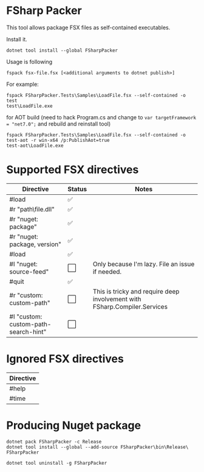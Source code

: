 ﻿FSharp Packer
=============

This tool allows package FSX files as self-contained executables.

Install it.

```shell
dotnet tool install --global FSharpPacker
```

Usage is following

```shell
fspack fsx-file.fsx [<additional arguments to dotnet publish>]
```

For example:
```shell
fspack FSharpPacker.Tests\Samples\LoadFile.fsx --self-contained -o test
test\LoadFile.exe
```

for AOT build (need to hack Program.cs and change to `var targetFramework = "net7.0";` and rebuild and reinstall tool)
```shell
fspack FSharpPacker.Tests\Samples\LoadFile.fsx --self-contained -o test-aot -r win-x64 /p:PublishAot=true
test-aot\LoadFile.exe
```

# Supported FSX directives

| Directive | Status  | Notes |
| --------- | ------- | ----- 
| #load     | :white_check_mark: | |
| #r "path\file.dll"     | :white_check_mark: | |
| #r "nuget: package"     | :white_check_mark: | |
| #r "nuget: package, version"     | :white_check_mark: | |
| #load     | :white_check_mark: | |
| #I "nuget: source-feed"     | :white_large_square: | Only because I'm lazy. File an issue if needed. |
| #quit     | :white_check_mark: | |
| #r "custom: custom-path"     | :white_large_square: | This is tricky and require deep involvement with FSharp.Compiler.Services |
| #I "custom: custom-path-search-hint"     | :white_large_square: | |

# Ignored FSX directives

| Directive | 
| --------- | 
| #help     | 
| #time     | 

# Producing Nuget package

```shell
dotnet pack FSharpPacker -c Release
dotnet tool install --global --add-source FSharpPacker\bin\Release\ FSharpPacker
```

```shell
dotnet tool uninstall -g FSharpPacker
```
